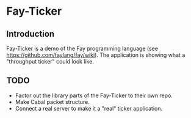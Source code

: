 Fay-Ticker
==========

Introduction
------------
Fay-Ticker is a demo of the Fay programming language (see
https://github.com/faylang/fay/wiki). The application is showing what
a "throughput ticker" could look like.

TODO
----
* Factor out the library parts of the Fay-Ticker to their own repo.
* Make Cabal packet structure.
* Connect a real server to make it a "real" ticker application.